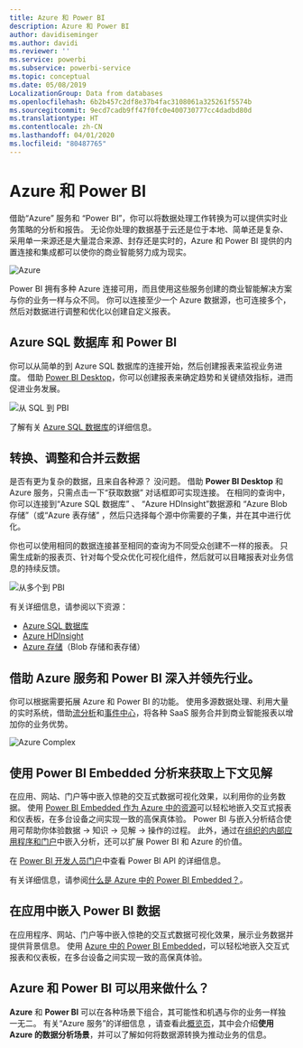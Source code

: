 ```yaml
---
title: Azure 和 Power BI
description: Azure 和 Power BI
author: davidiseminger
ms.author: davidi
ms.reviewer: ''
ms.service: powerbi
ms.subservice: powerbi-service
ms.topic: conceptual
ms.date: 05/08/2019
LocalizationGroup: Data from databases
ms.openlocfilehash: 6b2b457c2df8e37b4fac3108061a325261f5574b
ms.sourcegitcommit: 9ecd7cadb9ff47f0fc0e400730777cc4dadbd80d
ms.translationtype: HT
ms.contentlocale: zh-CN
ms.lasthandoff: 04/01/2020
ms.locfileid: "80487765"
---
```

# <a name="azure-and-power-bi"></a>Azure 和 Power BI

借助“Azure”  服务和  “Power BI”，你可以将数据处理工作转换为可以提供实时业务策略的分析和报告。 无论你处理的数据基于云还是位于本地、简单还是复杂、采用单一来源还是大量混合来源、封存还是实时的，Azure 和 Power BI 提供的内置连接和集成都可以使你的商业智能努力成为现实。

![Azure](media/service-azure-and-power-bi/azure_1.png)

Power BI 拥有多种 Azure 连接可用，而且使用这些服务创建的商业智能解决方案与你的业务一样与众不同。 你可以连接至少一个 Azure 数据源，也可连接多个，然后对数据进行调整和优化以创建自定义报表。

## <a name="azure-sql-database-and-power-bi"></a>Azure SQL 数据库 和 Power BI

你可以从简单的到 Azure SQL 数据库的连接开始，然后创建报表来监视业务进度。 借助 [Power BI Desktop](desktop-getting-started.md)，你可以创建报表来确定趋势和关键绩效指标，进而促进业务发展。

![从 SQL 到 PBI](media/service-azure-and-power-bi/azure_2_sqltopbi.png)

了解有关 [Azure SQL 数据库](https://azure.microsoft.com/services/sql-database/)的详细信息。

## <a name="transform-shape-and-merge-your-cloud-data"></a>转换、调整和合并云数据

是否有更为复杂的数据，且来自各种源？ 没问题。 借助 **Power BI Desktop** 和 Azure 服务，只需点击一下“获取数据”  对话框即可实现连接。 在相同的查询中，你可以连接到“Azure SQL 数据库”  、  “Azure HDInsight”数据源和  “Azure Blob 存储”（或“Azure 表存储”  ，然后只选择每个源中你需要的子集，并在其中进行优化。

你也可以使用相同的数据连接甚至相同的查询为不同受众创建不一样的报表。 只需生成新的报表页、针对每个受众优化可视化组件，然后就可以目睹报表对业务信息的持续反馈。

![从多个到 PBI](media/service-azure-and-power-bi/azure_3_multipletopbi.png)

有关详细信息，请参阅以下资源：

* [Azure SQL 数据库](https://azure.microsoft.com/services/sql-database/)
* [Azure HDInsight](https://azure.microsoft.com/services/hdinsight/)
* [Azure 存储](https://azure.microsoft.com/services/storage/)（Blob 存储和表存储）

## <a name="get-complex-and-ahead-using-azure-services-and-power-bi"></a>借助 Azure 服务和 Power BI 深入并领先行业。

你可以根据需要拓展 Azure 和 Power BI 的功能。 使用多源数据处理、利用大量的实时系统，借助[流分析](https://azure.microsoft.com/services/stream-analytics/)和[事件中心](https://azure.microsoft.com/services/event-hubs/)，将各种 SaaS 服务合并到商业智能报表以增加你的业务优势。

![Azure Complex](media/service-azure-and-power-bi/azure_4_complex.png)

## <a name="context-insights-with-power-bi-embedded-analytics"></a>使用 Power BI Embedded 分析来获取上下文见解

在应用、网站、门户等中嵌入惊艳的交互式数据可视化效果，以利用你的业务数据。 使用 [Power BI Embedded 作为 Azure 中的资源](https://azure.microsoft.com/services/power-bi-embedded/)可以轻松地嵌入交互式报表和仪表板，在多台设备之间实现一致的高保真体验。  Power BI 与嵌入分析结合使用可帮助你体验数据 -> 知识 -> 见解 -> 操作的过程。  此外，通过在[组织的内部应用程序和门户](https://powerbi.microsoft.com/developers/embedded-analytics/organization/)中嵌入分析，还可以扩展 Power BI 和 Azure 的价值。

在 [Power BI 开发人员门户](https://dev.powerbi.com)中查看 Power BI API 的详细信息。

有关详细信息，请参阅[什么是 Azure 中的 Power BI Embedded？](developer/embedded/azure-pbie-what-is-power-bi-embedded.md)。

## <a name="embed-your-power-bi-data-within-your-app"></a>在应用中嵌入 Power BI 数据

在应用程序、网站、门户等中嵌入惊艳的交互式数据可视化效果，展示业务数据并提供背景信息。 使用 [Azure 中的 Power BI Embedded](https://azure.microsoft.com/services/power-bi-embedded/)，可以轻松地嵌入交互式报表和仪表板，在多台设备之间实现一致的高保真体验。

## <a name="what-could-you-do-with-azure-and-power-bi"></a>Azure 和 Power BI 可以用来做什么？

**Azure** 和 **Power BI** 可以在各种场景下组合，其可能性和机遇与你的业务一样独一无二。 有关“Azure 服务”的详细信息  ，请查看此[概览页](https://docs.microsoft.com/azure/machine-learning/team-data-science-process/plan-your-environment)，其中会介绍**使用 Azure 的数据分析场景**，并可以了解如何将数据源转换为推动业务的信息。